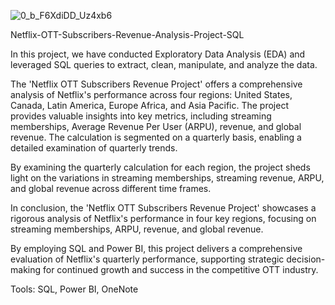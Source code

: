 


![0_b_F6XdiDD_Uz4xb6](https://github.com/Vj-r12/Netflix-OTT-Subscribers-Revenue-Analysis-Project-SQL/assets/123143472/9a8b8a39-9372-47b5-a0e8-3fa0640a905e)



Netflix-OTT-Subscribers-Revenue-Analysis-Project-SQL

In this project, we have conducted Exploratory Data Analysis (EDA) and leveraged SQL queries to extract, clean, manipulate, and analyze the data.

The 'Netflix OTT Subscribers Revenue Project' offers a comprehensive analysis of Netflix's performance across four regions: United States, Canada, Latin America, Europe Africa, and Asia Pacific. The project provides valuable insights into key metrics, including streaming memberships, Average Revenue Per User (ARPU), revenue, and global revenue. The calculation is segmented on a quarterly basis, enabling a detailed examination of quarterly trends.

By examining the quarterly calculation for each region, the project sheds light on the variations in streaming memberships, streaming revenue, ARPU, and global revenue across different time frames.

In conclusion, the 'Netflix OTT Subscribers Revenue Project' showcases a rigorous analysis of Netflix's performance in four key regions, focusing on streaming memberships, ARPU, revenue, and global revenue.

By employing SQL and Power BI, this project delivers a comprehensive evaluation of Netflix's quarterly performance, supporting strategic decision-making for continued growth and success in the competitive OTT industry.

Tools:
SQL,
Power BI,
OneNote
